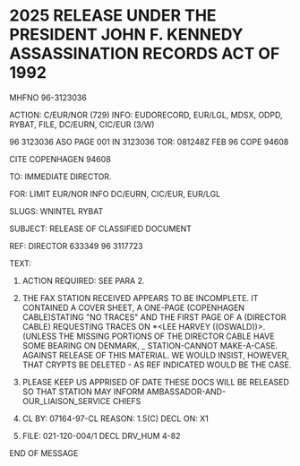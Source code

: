 # 2025 RELEASE UNDER THE PRESIDENT JOHN F. KENNEDY ASSASSINATION RECORDS ACT OF 1992

MHFNO 96-3123036

ACTION: C/EUR/NOR (729) INFO: EUDORECORD, EUR/LGL, MDSX, ODPD, RYBAT, FILE,
DC/EURN, CIC/EUR (3/W)

96 3123036 ASO PAGE 001 IN 3123036
TOR: 081248Z FEB 96 COPE 94608

CITE COPENHAGEN 94608

TO: IMMEDIATE DIRECTOR.

FOR: LIMIT EUR/NOR INFO DC/EURN, CIC/EUR, EUR/LGL

SLUGS: WNINTEL RYBAT

SUBJECT: RELEASE OF CLASSIFIED DOCUMENT

REF: DIRECTOR 633349 96 3117723

TEXT:

1. ACTION REQUIRED: SEE PARA 2.

2. THE FAX STATION RECEIVED APPEARS TO BE INCOMPLETE. IT CONTAINED A COVER SHEET, A ONE-PAGE (COPENHAGEN CABLE)STATING "NO TRACES" AND THE FIRST PAGE OF A (DIRECTOR CABLE) REQUESTING TRACES ON *<LEE HARVEY ((OSWALD))>. (UNLESS THE MISSING PORTIONS OF THE DIRECTOR CABLE HAVE SOME BEARING ON DENMARK, _ STATION-CANNOT MAKE-A-CASE. AGAINST RELEASE OF THIS MATERIAL. WE WOULD INSIST, HOWEVER, THAT CRYPTS BE DELETED - AS REF INDICATED WOULD BE THE CASE.

3. PLEASE KEEP US APPRISED OF DATE THESE DOCS WILL BE RELEASED SO THAT STATION MAY INFORM AMBASSADOR-AND-OUR_LIAISON_SERVICE CHIEFS

4. CL BY: 07164-97-CL REASON: 1.5(C) DECL ON: X1

4. FILE: 021-120-004/1 DECL DRV_HUM 4-82

END OF MESSAGE
